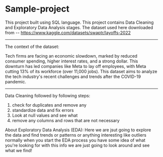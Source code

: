 # Sample-project
This project built using SQL language. This project contains Data Cleaning and Exploratory Data Analysis stages.
The dataset used here downloaded from -- https://www.kaggle.com/datasets/swaptr/layoffs-2022

**************************************************************************************************************************
The context of the dataset:

Tech firms are facing an economic slowdown, marked by reduced consumer spending, higher interest rates, and a strong dollar. 
This downturn has led companies like Meta to lay off employees, with Meta cutting 13% of its workforce (over 11,000 jobs). 
This dataset aims to analyze the tech industry's recent challenges and trends after the COVID-19 pandemic.
***************************************************************************************************************************
Data Cleaning followed by following steps:

1. check for duplicates and remove any
2. standardize data and fix errors
3. Look at null values and see what 
4. remove any columns and rows that are not necessary

About Exploratory Data Analysis (EDA): Here we are jsut going to explore the data and find trends or patterns or anything interesting like outliers
normally when you start the EDA process you have some idea of what you're looking for with this info we are just going to look around and see what we find!
